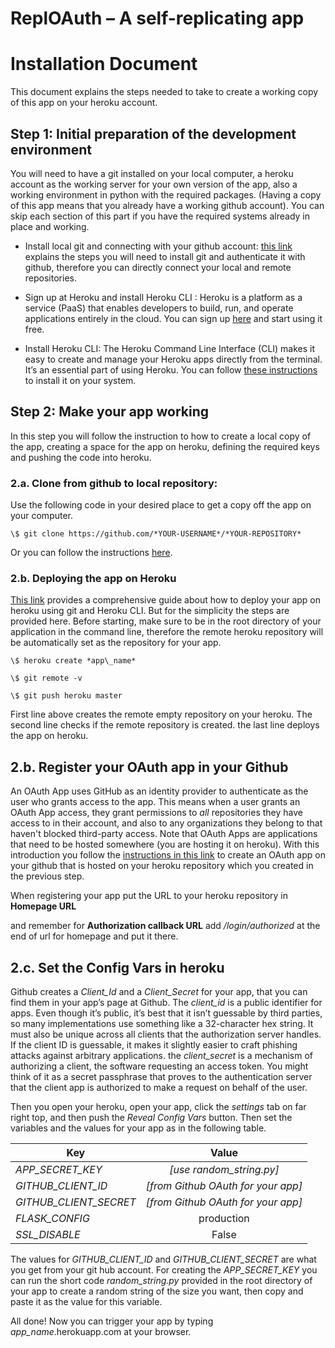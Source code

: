 ReplOAuth – A self-replicating app
==================================

Installation Document
=====================

This document explains the steps needed to take to create a
working copy of this app on your heroku account.

Step 1: Initial preparation of the development environment
----------------------------------------------------------

You will need to have a git installed on your local computer, a heroku
account as the working server for your own version of the app, also a
working environment in python with the required packages. (Having a copy
of this app means that you already have a working github account). You
can skip each section of this part if you have the required systems
already in place and working.

-   Install local git and connecting with your github account: [this
    link](https://help.github.com/en/articles/set-up-git) explains the
    steps you will need to install git and authenticate it with github,
    therefore you can directly connect your local and remote
    repositories.

-   Sign up at Heroku and install Heroku CLI : Heroku is a platform as a
    service (PaaS) that enables developers to build, run, and operate
    applications entirely in the cloud. You can sign up
    [here](https://signup.heroku.com/) and start using it free.

-   Install Heroku CLI: The Heroku Command Line Interface (CLI) makes it
    easy to create and manage your Heroku apps directly from the
    terminal. It’s an essential part of using Heroku. You can follow
    [these
    instructions](https://devcenter.heroku.com/articles/heroku-cli) to
    install it on your system.

Step 2: Make your app working
-----------------------------

In this step you will follow the instruction to how to create a local
copy of the app, creating a space for the app on heroku, defining the
required keys and pushing the code into heroku.

### 

### 2.a. Clone from github to local repository: 

Use the following code in your desired place to get a copy off the app
on your computer.

`\$ git clone https://github.com/*YOUR-USERNAME*/*YOUR-REPOSITORY*`

Or you can follow the instructions
[here](https://help.github.com/en/articles/cloning-a-repository).

### 2.b. Deploying the app on Heroku

[This link](https://devcenter.heroku.com/articles/git) provides a
comprehensive guide about how to deploy your app on heroku using git and
Heroku CLI. But for the simplicity the steps are provided here. Before
starting, make sure to be in the root directory of your application in
the command line, therefore the remote heroku repository will be
automatically set as the repository for your app.

```
\$ heroku create *app\_name*

\$ git remote -v

\$ git push heroku master
```
First line above creates the remote empty repository on your heroku. The
second line checks if the remote repository is created. the last line
deploys the app on heroku.

2.b. Register your OAuth app in your Github
-------------------------------------------

An OAuth App uses GitHub as an identity provider to authenticate as the
user who grants access to the app. This means when a user grants an
OAuth App access, they grant permissions to *all* repositories they have
access to in their account, and also to any organizations they belong to
that haven't blocked third-party access. Note that OAuth Apps are
applications that need to be hosted somewhere (you are hosting it on
heroku). With this introduction you follow the [instructions in this
link](https://developer.github.com/apps/building-oauth-apps/creating-an-oauth-app/)
to create an OAuth app on your github that is hosted on your heroku
repository which you created in the previous step.

When registering your app put the URL to your heroku repository in
**Homepage URL**

and remember for **Authorization callback URL** add */login/authorized*
at the end of url for homepage and put it there.

2.c. Set the Config Vars in heroku
----------------------------------

Github creates a *Client\_Id* and a *Client\_Secret* for your app, that
you can find them in your app’s page at Github. The *client\_id* is a
public identifier for apps. Even though it’s public, it’s best that it
isn’t guessable by third parties, so many implementations use something
like a 32-character hex string. It must also be unique across all
clients that the authorization server handles. If the client ID is
guessable, it makes it slightly easier to craft phishing attacks against
arbitrary applications. the *client\_secret* is a mechanism of
authorizing a client, the software requesting an access token. You might
think of it as a secret passphrase that proves to the authentication
server that the client app is authorized to make a request on behalf of
the user.

Then you open your heroku, open your app, click the *settings* tab on
far right top, and then push the *Reveal Config Vars* button. Then set
the variables and the values for your app as in the following table.

|       Key                  | Value                               | 
| ---------------------------|:-----------------------------------:|
| _APP\_SECRET\_KEY_         | _[use _random\_string.py_]_         |
| _GITHUB\_CLIENT\_ID_       | _[from Github OAuth for your app]_  |
| _GITHUB\_CLIENT\_SECRET_   | _[from Github OAuth for your app]_  |
| _FLASK\_CONFIG_            |       production                    |
| _SSL\_DISABLE_             |         False                       |



 The values for
_GITHUB\_CLIENT\_ID_ and _GITHUB\_CLIENT\_SECRET_ are what you get from your
git hub account. For creating the _APP\_SECRET\_KEY_ you can run the short
code _random\_string.py_ provided in the root directory of your app to
create a random string of the size you want, then copy and paste it as
the value for this variable.

All done! Now you can trigger your app by typing
*app\_name*.herokuapp.com at your browser.
